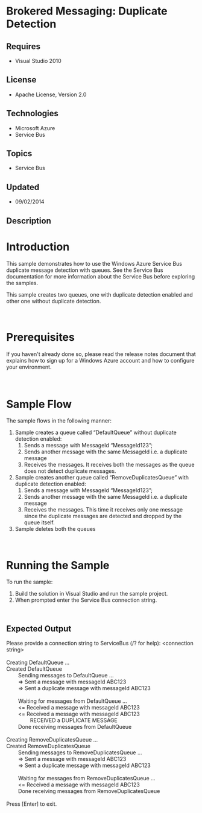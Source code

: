 # Brokered Messaging: Duplicate Detection
## Requires
- Visual Studio 2010
## License
- Apache License, Version 2.0
## Technologies
- Microsoft Azure
- Service Bus
## Topics
- Service Bus
## Updated
- 09/02/2014
## Description

<h1>Introduction</h1>
<p>This sample demonstrates how to use the Windows Azure Service Bus duplicate message detection with queues. See the Service Bus documentation for more information about the Service Bus before exploring the samples.</p>
<p>This sample creates two queues, one with duplicate detection enabled and other one without duplicate detection.</p>
<p>&nbsp;</p>
<h1>Prerequisites</h1>
<p>If you haven't already done so, please read the release notes document that explains how to sign up for a Windows Azure account and how to configure your environment.</p>
<h1><br>
Sample Flow</h1>
<p>The sample flows in the following manner:</p>
<ol>
<li>Sample creates a queue called &ldquo;DefaultQueue&rdquo; without duplicate<br>
detection enabled:
<ol>
<li>Sends a message with MessageId &ldquo;MessageId123&rdquo;; </li><li>Sends another message with the same MessageId i.e. a duplicate<br>
message </li><li>Receives the messages. It receives both the messages as the queue<br>
does not detect duplicate messages. </li></ol>
</li><li>Sample creates another queue called &ldquo;RemoveDuplicatesQueue&rdquo; with<br>
duplicate detection enabled:
<ol>
<li>Sends a message with MessageId &ldquo;MessageId123&rdquo;; </li><li>Sends another message with the same MessageId i.e. a duplicate<br>
message </li><li>Receives the messages. This time it receives only one message<br>
since the duplicate messages are detected and dropped by the queue itself. </li></ol>
</li><li>Sample deletes both the queues </li></ol>
<p>&nbsp;</p>
<h1>Running the Sample</h1>
<p>To run the sample:</p>
<ol>
<li>Build the solution in Visual Studio and run the sample project. </li><li>When prompted enter the Service Bus connection string. </li></ol>
<h2><br>
<strong>Expected Output</strong></h2>
<p>Please provide a connection string to ServiceBus (/? for help): &lt;connection string&gt;<br>
&nbsp;<br>
Creating DefaultQueue ...<br>
Created DefaultQueue<br>
&nbsp;&nbsp;&nbsp;&nbsp;&nbsp;&nbsp;&nbsp; Sending messages to DefaultQueue ...<br>
&nbsp;&nbsp;&nbsp;&nbsp;&nbsp;&nbsp;&nbsp; =&gt; Sent a message with messageId ABC123<br>
&nbsp;&nbsp;&nbsp;&nbsp;&nbsp;&nbsp;&nbsp; =&gt; Sent a duplicate message with messageId ABC123<br>
&nbsp;<br>
&nbsp;&nbsp;&nbsp;&nbsp;&nbsp;&nbsp;&nbsp; Waiting for messages from DefaultQueue ...<br>
&nbsp;&nbsp;&nbsp;&nbsp;&nbsp;&nbsp;&nbsp; &lt;= Received a message with messageId ABC123<br>
&nbsp;&nbsp;&nbsp;&nbsp;&nbsp;&nbsp;&nbsp; &lt;= Received a message with messageId ABC123<br>
&nbsp;&nbsp;&nbsp;&nbsp;&nbsp;&nbsp;&nbsp;&nbsp;&nbsp;&nbsp;&nbsp;&nbsp;&nbsp;&nbsp;&nbsp; RECEIVED a DUPLICATE MESSAGE<br>
&nbsp;&nbsp;&nbsp;&nbsp;&nbsp;&nbsp;&nbsp; Done receiving messages from DefaultQueue<br>
&nbsp;<br>
Creating RemoveDuplicatesQueue ...<br>
Created RemoveDuplicatesQueue<br>
&nbsp;&nbsp;&nbsp;&nbsp;&nbsp;&nbsp;&nbsp; Sending messages to RemoveDuplicatesQueue ...<br>
&nbsp;&nbsp;&nbsp;&nbsp;&nbsp;&nbsp;&nbsp; =&gt; Sent a message with messageId ABC123<br>
&nbsp;&nbsp;&nbsp;&nbsp;&nbsp;&nbsp;&nbsp; =&gt; Sent a duplicate message with messageId ABC123<br>
&nbsp;<br>
&nbsp;&nbsp;&nbsp;&nbsp;&nbsp;&nbsp;&nbsp; Waiting for messages from RemoveDuplicatesQueue ...<br>
&nbsp;&nbsp;&nbsp;&nbsp;&nbsp;&nbsp;&nbsp; &lt;= Received a message with messageId ABC123<br>
&nbsp;&nbsp;&nbsp;&nbsp;&nbsp;&nbsp;&nbsp; Done receiving messages from RemoveDuplicatesQueue<br>
&nbsp;<br>
Press [Enter] to exit.<br>
<br>
</p>
